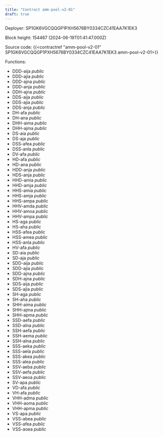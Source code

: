 ```yaml
---
title: "Contract amm-pool-v2-01"
draft: true
---
```

Deployer: SP1GK6VGCQQGP1PXH5676BY0334CZC41EAA7K1EK3


 



Block height: 154467 (2024-06-19T01:41:47.000Z)

Source code: {{<contractref "amm-pool-v2-01" SP1GK6VGCQQGP1PXH5676BY0334CZC41EAA7K1EK3 amm-pool-v2-01>}}

Functions:

* DDD-aija _public_
* DDD-ajia _public_
* DDD-ajna _public_
* DDD-anja _public_
* DDH-ajna _public_
* DDS-aija _public_
* DDS-ajia _public_
* DDS-anja _public_
* DH-afa _public_
* DH-ana _public_
* DHH-aima _public_
* DHH-ajma _public_
* DS-aia _public_
* DS-aja _public_
* DSS-afea _public_
* DSS-anla _public_
* DV-afa _public_
* HD-afa _public_
* HD-ana _public_
* HDD-anja _public_
* HDS-anja _public_
* HHD-amia _public_
* HHD-amja _public_
* HHS-amia _public_
* HHS-amja _public_
* HHS-ampa _public_
* HHV-amda _public_
* HHV-amoa _public_
* HHV-ampa _public_
* HS-aga _public_
* HS-aha _public_
* HSS-afea _public_
* HSS-amea _public_
* HSS-anla _public_
* HV-afa _public_
* SD-aia _public_
* SD-aja _public_
* SDD-aija _public_
* SDD-ajia _public_
* SDD-ajna _public_
* SDH-ajna _public_
* SDS-aija _public_
* SDS-ajia _public_
* SH-aga _public_
* SH-aha _public_
* SHH-aima _public_
* SHH-ajma _public_
* SHH-apma _public_
* SSD-aefa _public_
* SSD-alna _public_
* SSH-aefa _public_
* SSH-aema _public_
* SSH-alna _public_
* SSS-aeka _public_
* SSS-aela _public_
* SSS-akea _public_
* SSS-alea _public_
* SSV-aeba _public_
* SSV-aefa _public_
* SSV-aeoa _public_
* SV-apa _public_
* VD-afa _public_
* VH-afa _public_
* VHH-adma _public_
* VHH-aoma _public_
* VHH-apma _public_
* VS-apa _public_
* VSS-abea _public_
* VSS-afea _public_
* VSS-aoea _public_
